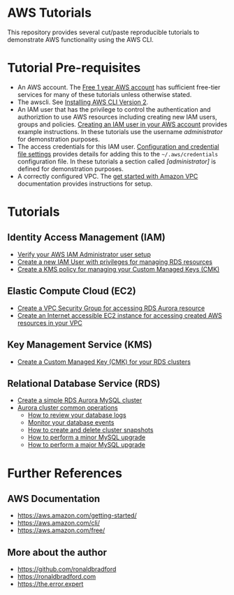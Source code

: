 # AWS Tutorials

This repository provides several cut/paste reproducible tutorials to demonstrate AWS functionality using the AWS CLI.

# Tutorial Pre-requisites

- An AWS account. The <a href="https://aws.amazon.com/free/">Free 1 year AWS account</a> has sufficient free-tier services for many of these tutorials unless otherwise stated.
- The awscli. See <a href="https://docs.aws.amazon.com/cli/latest/userguide/getting-started-install.html">Installing AWS CLI Version 2</a>.
- An IAM user that has the privilege to control the authentication and authoriztion to use AWS resources including creating new IAM users, groups and policies. <a href="https://docs.aws.amazon.com/IAM/latest/UserGuide/id_users_create.html">Creating an IAM user in your AWS account</a> provides example instructions. In these tutorials use the username <i>administrator</i> for demonstration purposes.
- The access credentials for this IAM user. <a href="https://docs.aws.amazon.com/cli/latest/userguide/cli-configure-files.html">Configuration and credential file settings</a> provides details for adding this to the <code>~/.aws/credentials</code> configuration file. In these tutorials a section called <i>[administrator]</i> is defined for demonstration purposes.
- A correctly configured VPC. The <a href="https://docs.aws.amazon.com/vpc/latest/userguide/vpc-getting-started.html">get started with Amazon VPC</a> documentation provides instructions for setup.

# Tutorials

## Identity Access Management (IAM)
- <a href="iam/verify-administrator-user.md">Verify your AWS IAM Administrator user setup</a>
- <a href="iam/create-iam-user.md">Create a new IAM User with privileges for managing RDS resources</a>
- <a href="iam/create-kms-policy-for-rds.md">Create a KMS policy for managing your Custom Managed Keys (CMK)</a>

## Elastic Compute Cloud (EC2)
- <a href="ec2/create-rds-security-group.md">Create a VPC Security Group for accessing RDS Aurora resource</a>
- <a href="ec2/create-an-assessible-instance.md">Create an Internet accessible EC2 instance for accessing created AWS resources in your VPC</a>

## Key Management Service (KMS)
- <a href="kms/create-cmk-for-rds.md">Create a Custom Managed Key (CMK) for your RDS clusters</a>

## Relational Database Service (RDS)
- <a href="rds/create-mysql-aurora-cluster.md">Create a simple RDS Aurora MySQL cluster</a>
- <a href="rds/mysql-aurora-cluster-common-commands.md">Aurora cluster common operations</a>
  - <a href="rds/aurora-logs.md">How to review your database logs</a>
  - <a href="rds/aurora-events.md">Monitor your database events</a>
  - <a href="rds/create-aurora-snapshot.md">How to create and delete cluster snapshots</a>
  - <a href="rds/mysql-aurora-minor-upgrade.md">How to perform a minor MySQL upgrade</a>
  - <a href="rds/mysql-aurora-major-upgrade.md">How to perform a major MySQL upgrade</a>


# Further References

## AWS Documentation
- https://aws.amazon.com/getting-started/
- https://aws.amazon.com/cli/
- https://aws.amazon.com/free/

## More about the author
- https://github.com/ronaldbradford
- https://ronaldbradford.com
- https://the.error.expert
